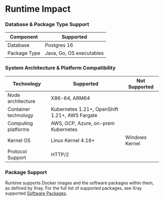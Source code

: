 # Runtime Impact

### Database & Package Type Support

| Component    | Supported                |
| ------------ | ------------------------ |
| Database     | Postgres 16              |
| Package Type | Java, Go, OS executables |

### System Architecture & Platform Compatibility

| Technology           | Supported                                      | Not Supported  |
| -------------------- | ---------------------------------------------- | -------------- |
| Node architecture    | X86-64, ARM64                                  | ​              |
| Container technology | Kubernetes 1.21+, OpenShift 1.21+, AWS Fargate | ​              |
| Computing platforms  | AWS, GCP, Azure, on-prem Kubernetes            | ​              |
| Kernel OS            | Linux Kernel 4.18+                             | Windows Kernel |
| ​Protocol Support    | HTTP/2                                         | ​              |

### Package Support

Runtime supports Docker images and the software packages within them, as defined by Xray. For the full list of supported packages, see Xray supported [Software Packages](../../xray/supported-technologies.md).
